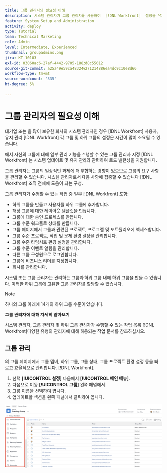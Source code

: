 ```yaml
---
title: 그룹 관리자의 필요성 이해
description: 시스템 관리자가 그룹 관리자를 사용하여  [!DNL Workfront]  설정을 유지하면서도 그룹에 작업에 대한 더 많은 제어 권한을 부여하는 방법을 알아보십시오.
feature: System Setup and Administration
activity: deploy
type: Tutorial
team: Technical Marketing
role: Admin
level: Intermediate, Experienced
thumbnail: groupadmins.png
jira: KT-10103
exl-id: 03060ac6-27af-4442-9705-1882d8c55012
source-git-commit: a25a49e59ca483246271214886ea4dc9c10e8d66
workflow-type: tm+mt
source-wordcount: '335'
ht-degree: 5%

---
```


# 그룹 관리자의 필요성 이해

<!---
21.4 updates have been made
--->

대기업 또는 을 많이 보유한 회사의 시스템 관리자인 경우 [!DNL Workfront] 사용자, 유지 관리 [!DNL Workfront] 각 그룹 및 하위 그룹의 설정은 시간이 많이 소요될 수 있습니다.

에서 자신의 그룹에 대해 일부 관리 기능을 수행할 수 있는 그룹 관리자 지정 [!DNL Workfront] 는 시스템 업데이트 및 유지 관리와 관련하여 로드 밸런싱을 지원합니다.

그룹 관리자는 그룹의 일상적인 과제에 더 부합하는 경향이 있으므로 그룹의 요구 사항을 관리할 수 있습니다. 시스템 관리자로서 다음 사항에 집중할 수 있습니다 [!DNL Workfront] 조직 전체에 도움이 되는 구성.

그룹 관리자가 수행할 수 있는 작업 중 일부 [!DNL Workfront] 포함:

* 하위 그룹을 만들고 사용자를 하위 그룹에 추가합니다.
* 해당 그룹에 대한 레이아웃 템플릿을 만듭니다.
* 그룹에 대한 승인 프로세스를 만듭니다.
* 그룹 수준 워크플로 상태를 만듭니다.
* 그룹 페이지에서 그룹과 관련된 프로젝트, 프로그램 및 포트폴리오에 액세스합니다.
* 그룹 수준 프로젝트, 작업 및 문제 환경 설정을 관리합니다.
* 그룹 수준 타임시트 환경 설정을 관리합니다.
* 그룹 수준 이벤트 알림을 관리합니다.
* 다른 그룹 구성원으로 로그인합니다.
* 그룹에 비즈니스 리더를 지정합니다.
* 회사를 관리합니다.

시스템 또는 그룹 관리자는 관리하는 그룹과 하위 그룹 내에 하위 그룹을 만들 수 있습니다. 이러한 하위 그룹에 고유한 그룹 관리자를 할당할 수 있습니다.

>[!NOTE]
>
>하나의 그룹 아래에 14개의 하위 그룹 수준이 있습니다.

**그룹 관리자에 대해 자세히 알아보기**

<!---
bullet points below need hyperlinks
--->

시스템 관리자, 그룹 관리자 및 하위 그룹 관리자가 수행할 수 있는 작업 목록 [!DNL Workfront]다양한 유형의 관리자에 대해 허용되는 작업 문서를 참조하십시오.

## 그룹 관리

의 그룹 페이지에서 그룹 멤버, 하위 그룹, 그룹 상태, 그룹 프로젝트 환경 설정 등을 빠르고 효율적으로 관리합니다. [!DNL Workfront].

1. 선택 **[!UICONTROL 설정]** 다음에서 **[!UICONTROL 메인 메뉴]**.
1. 다음으로 이동 **[!UICONTROL 그룹]** 왼쪽 패널에서
1. 그룹 이름을 선택하여 엽니다.
1. 업데이트할 섹션을 왼쪽 패널에서 클릭하여 엽니다.

![그룹 페이지](assets/admin-fund-manage-a-group.png)

<!---
learn more URLs
Create and manage groups 
Create and manage subgroups 
Business leader overview 
--->
